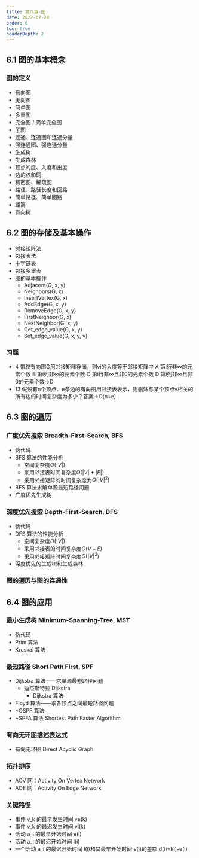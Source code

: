 ```yaml
---
title: 第六章-图
date: 2022-07-28
order: 6
toc: true
headerDepth: 2
---
```

## 6.1 图的基本概念

### 图的定义

- 有向图
- 无向图
- 简单图
- 多重图
- 完全图 / 简单完全图
- 子图
- 连通、连通图和连通分量
- 强连通图、强连通分量
- 生成树
- 生成森林
- 顶点的度、入度和出度
- 边的权和网
- 稠密图、稀疏图
- 路径、路径长度和回路
- 简单路径、简单回路
- 距离
- 有向树

<!-- ### 习题

#### 4【2011】下列关于图的叙述中，正确的是（）

① 回路是简单路径
② 存储稀疏图，用邻接矩阵比邻接表更省空间
③ 若有向图中存在拓扑序列，则该图不存在回路 → 仅 ③，① 错：回路对应路径，简单回路对应简单路径

- 6【2009
- 7【2010】
- 9【2013】

#### 15【2017】

#### 16 设有无向图 G=(V, E)和 G'(V', E')，若 G'是 G 的生成树，则下列不正确的是

① G'为 G 的连通分量
② G'为 G 的无环子图
③ G'为 G 的极小连通子图且 V'=V→ 只有 ① -->

## 6.2 图的存储及基本操作

- 邻接矩阵法
- 邻接表法
- 十字链表
- 邻接多重表
- 图的基本操作
  - Adjacent(G, x, y)
  - Neighbors(G, x)
  - InsertVertex(G, x)
  - AddEdge(G, x, y)
  - RemoveEdge(G, x, y)
  - FirstNeighbor(G, x)
  - NextNeighbor(G, x, y)
  - Get_edge_value(G, x, y)
  - Set_edge_value(G, x, y, v)

### 习题

- 4 带权有向图G用邻接矩阵存储，则vi的入度等于邻接矩阵中
  A 第i行非∞的元素个数
  B 第i列非∞的元素个数
  C 第i行非∞且非0的元素个数
  D 第i列非∞且非0的元素个数→D
- 13 假设有n个顶点、e条边的有向图用邻接表表示，则删除与某个顶点v相关的所有边的时间复杂度为多少？答案→O(n+e)

## 6.3 图的遍历

### 广度优先搜索 Breadth-First-Search, BFS

- 伪代码
- BFS 算法的性能分析
  - 空间复杂度$O(|V|)$
  - 采用邻接表时间复杂度$O(|V|+|E|)$
  - 采用邻接矩阵的时间复杂度为$O(|V|^2)$
- BFS 算法求解单源最短路径问题
- 广度优先生成树

### 深度优先搜索 Depth-First-Search, DFS

- 伪代码
- DFS 算法的性能分析
  - 空间复杂度$O(|V|)$
  - 采用邻接表的时间复杂度$O(V+E)$
  - 采用邻接矩阵时间复杂度$O(|V|^2)$
- 深度优先的生成树和生成森林

### 图的遍历与图的连通性

<!-- ### 习题

#### 10【2013】

#### 11【2016】

#### 17【2015】 -->

## 6.4 图的应用

### 最小生成树 Minimum-Spanning-Tree, MST

- 伪代码
- Prim 算法
- Kruskal 算法

### 最短路径 Short Path First, SPF

- Dijkstra 算法——求单源最短路径问题
  - 迪杰斯特拉 Dijkstra
    - Dijkstra 算法
- Floyd 算法——求各顶点之间最短路径问题
- ~OSPF 算法
- ~SPFA 算法 Shortest Path Faster Algorithm

### 有向无环图描述表达式

- 有向无环图 Direct Acyclic Graph

### 拓扑排序

- AOV 网：Activity On Vertex Network
- AOE 网：Activity On Edge Network

### 关键路径

- 事件 v_k 的最早发生时间 ve(k)
- 事件 v_k 的最迟发生时间 vl(k)
- 活动 a_i 的最早开始时间 e(i)
- 活动 a_i 的最迟开始时间 l(i)
- 一个活动 a_i 的最迟开始时间 l(i)和其最早开始时间 e(i)的差额 d(i)=l(i)-e(i)
  <!--

### 习题

- 1【2010】
- 4
- 5【2012】下列关于最小生成树的叙述中，正确的是
  ① 最小生成树的代价唯一
  ② 所有权值最小的边一定会出现在所有的最小生成树中
  ③ 使用 Prim 算法从不同定点开始得到的最小生成树一定相同
  ④ 使用 Prim 算法和 Kruskal 算法得到的最小生成树总不相同 →①
- 6
- 8【2012】
- 9【2016】
- 10
- 11【2016】若对 n 个顶点、e 条弧的有向图采用邻接表存储，则拓扑排序算法的时间复杂度是 →$O(n+e)$
- 13
- 14
- 15
- 16【2014】
- 20
- 21
- 24【2012】
- 25【2015】
- 26【2018】
- 27
- 28【2019】
- 29【2019】用有向无环图描述表达式`(x+y)((x+y)/x)`，需要的顶点个数至少是 →5
- 30【2020】
- 30【2020】
- 31【2020】修改递归方式实现的图的深度优先搜索（DFS）算法，将输出（访问）顶点信息的语句移到退出递归前（即执行输出语句后立刻退出递归）。采用修改后的算法遍历有向无环图 G，若输出结果中包含 G 的全部顶点，则输出的顶点序列是 G 的
  A 拓扑有序序列
  B 逆拓扑有序序列
  C 广度优先搜索序列
  D 深度优先搜索序列 →B
- 32【2020】
- 综合题 4【2009】
- 综合题 5【2017】
- 综合题 6【2011】
- 综合题 11【2014】
- 综合题 12【2018】